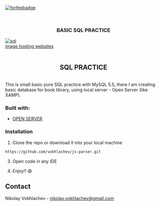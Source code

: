 [![forthebadge](https://forthebadge.com/images/badges/uses-js.svg)](https://forthebadge.com)

<br />
<p align="center">

  <h3 align="center"> BASIC SQL PRACTICE </h3>
  
 <a href="https://ibb.co/K9XV25D"><img src="https://i.ibb.co/9qNybph/sql.png" alt="sql" border="0"></a><br /><a target='_blank' href='https://imgbb.com/'>image hosting websites</a><br />
<br />
 </p>

<h2 align="center"> SQL PRACTICE </h2>
<br />
This is small basic pure SQL practice with MySQL 5.5, there I am creating basic database for book library, using local server - Open Server (like XAMP). 

### Built with:
* [OPEN SERVER](https://ospanel.io/)


### Installation

1. Clone the repo or download it into your local machine
```sh
https://github.com/vokhlachev/js-parser.git
```
3. Open code in any IDE

4. Enjoy!! :smile:

## Contact

Nikolay Vokhlachev - nikolay.vokhlachev@gmail.com

